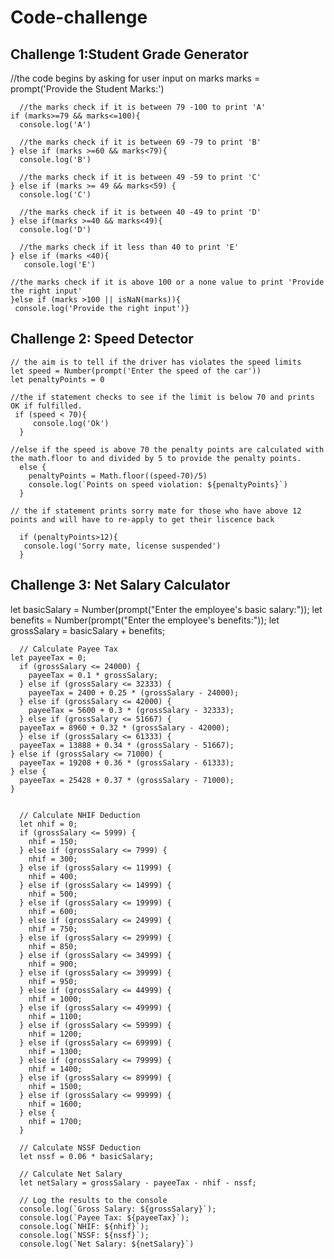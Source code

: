 # Code-challenge
## Challenge 1:Student Grade Generator

   //the code begins by asking for user input on marks
      marks = prompt('Provide the Student Marks:')

      //the marks check if it is between 79 -100 to print 'A'
    if (marks>=79 && marks<=100){  
      console.log('A')

      //the marks check if it is between 69 -79 to print 'B'
    } else if (marks >=60 && marks<79){  
      console.log('B')

      //the marks check if it is between 49 -59 to print 'C'
    } else if (marks >= 49 && marks<59) {   
      console.log('C')

      //the marks check if it is between 40 -49 to print 'D'
    } else if(marks >=40 && marks<49){   
      console.log('D') 

      //the marks check if it less than 40 to print 'E'
    } else if (marks <40){    
       console.log('E')

    //the marks check if it is above 100 or a none value to print 'Provide the right input'
    }else if (marks >100 || isNaN(marks)){  
     console.log('Provide the right input')}
     
 ## Challenge 2: Speed Detector
 
    // the aim is to tell if the driver has violates the speed limits
    let speed = Number(prompt('Enter the speed of the car'))
    let penaltyPoints = 0

    //the if statement checks to see if the limit is below 70 and prints OK if fulfilled.
     if (speed < 70){
         console.log('Ok')
      }

    //else if the speed is above 70 the penalty points are calculated with the math.floor to and divided by 5 to provide the penalty points.
      else {
        penaltyPoints = Math.floor((speed-70)/5)
        console.log(`Points on speed violation: ${penaltyPoints}`)
      }

    // the if statement prints sorry mate for those who have above 12 points and will have to re-apply to get their liscence back

      if (penaltyPoints>12){
       console.log('Sorry mate, license suspended')
      }
  
## Challenge 3: Net Salary Calculator

 let basicSalary = Number(prompt("Enter the employee's basic salary:"));
    let benefits = Number(prompt("Enter the employee's benefits:"));
    let grossSalary = basicSalary + benefits;

      // Calculate Payee Tax
    let payeeTax = 0;
      if (grossSalary <= 24000) {
        payeeTax = 0.1 * grossSalary;
      } else if (grossSalary <= 32333) {
        payeeTax = 2400 + 0.25 * (grossSalary - 24000);
      } else if (grossSalary <= 42000) {
        payeeTax = 5600 + 0.3 * (grossSalary - 32333);
      } else if (grossSalary <= 51667) {
      payeeTax = 8960 + 0.32 * (grossSalary - 42000);
      } else if (grossSalary <= 61333) {
      payeeTax = 13888 + 0.34 * (grossSalary - 51667);
    } else if (grossSalary <= 71000) {
      payeeTax = 19208 + 0.36 * (grossSalary - 61333);
    } else {
      payeeTax = 25428 + 0.37 * (grossSalary - 71000);
    }
    

      // Calculate NHIF Deduction
      let nhif = 0;
      if (grossSalary <= 5999) {
        nhif = 150;
      } else if (grossSalary <= 7999) {
        nhif = 300;
      } else if (grossSalary <= 11999) {
        nhif = 400;
      } else if (grossSalary <= 14999) {
        nhif = 500;
      } else if (grossSalary <= 19999) {
        nhif = 600;
      } else if (grossSalary <= 24999) {
        nhif = 750;
      } else if (grossSalary <= 29999) {
        nhif = 850;
      } else if (grossSalary <= 34999) {
        nhif = 900;
      } else if (grossSalary <= 39999) {
        nhif = 950;
      } else if (grossSalary <= 44999) {
        nhif = 1000;
      } else if (grossSalary <= 49999) {
        nhif = 1100;
      } else if (grossSalary <= 59999) {
        nhif = 1200;
      } else if (grossSalary <= 69999) {
        nhif = 1300;
      } else if (grossSalary <= 79999) {
        nhif = 1400;
      } else if (grossSalary <= 89999) {
        nhif = 1500;
      } else if (grossSalary <= 99999) {
        nhif = 1600;
      } else {
        nhif = 1700;
      }
      
      // Calculate NSSF Deduction
      let nssf = 0.06 * basicSalary;
      
      // Calculate Net Salary
      let netSalary = grossSalary - payeeTax - nhif - nssf;
      
      // Log the results to the console
      console.log(`Gross Salary: ${grossSalary}`);
      console.log(`Payee Tax: ${payeeTax}`);
      console.log(`NHIF: ${nhif}`);
      console.log(`NSSF: ${nssf}`);
      console.log(`Net Salary: ${netSalary}`)
